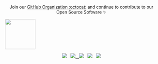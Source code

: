 

<p align="center">Join our <a href="https://github.com/catcrop/.github/issues/new?assignees=&labels=github-invitation&template=invitation.yml&title=Please+invite+me+to+the+GitHub+Community+Organization">GitHub Organization :octocat:</a> and continue to contribute to our Open Source Software ✨</p>
<img src="https://capsule-render.vercel.app/api?type=waving&theme=cobalt&height=50&section=header" height="100" />
<p align="center"> 
<a href="https://dev.to/flarehub"><img src="https://img.icons8.com/color/48/000000/domain.png"/></a>
&nbsp;
<a href="https://github.com/flarehub"><img src="https://img.icons8.com/fluency/48/000000/github.png"/>
&nbsp;
<a href="https://t.me/flarehub"><img src="https://img.icons8.com/fluency/48/000000/telegram-app.png"/></a>
&nbsp;
<a href="https://join.skype.com/yVzRGGRMt44b"><img src="https://img.icons8.com/fluency/48/000000/skype.png"/></a>
&nbsp;
<a href="mailto:larastar721@gmail.com"><img src="https://img.icons8.com/fluency/48/000000/circled-envelope.png"/></a>
</p>
